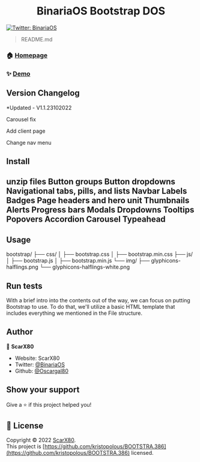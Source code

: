 <h1 align="center">BinariaOS Bootstrap DOS</h1>
<p>
  <a href="https://twitter.com/BinariaOS" target="_blank">
    <img alt="Twitter: BinariaOS" src="https://img.shields.io/twitter/follow/BinariaOS.svg?style=social" />
  </a>
</p>

> README.md

### 🏠 [Homepage](https://binariaos.com.py)

### ✨ [Demo](https://binariaos.com.py)

## Version Changelog
*Updated - V1.1.23102022
<p>Carousel fix
<p>Add client page
<p>Change nav menu

## Install
unzip files
Button groups
Button dropdowns
Navigational tabs, pills, and lists
Navbar
Labels
Badges
Page headers and hero unit
Thumbnails
Alerts
Progress bars
Modals
Dropdowns
Tooltips
Popovers
Accordion
Carousel
Typeahead
-

## Usage
bootstrap/
  ├── css/
  │   ├── bootstrap.css
  │   ├── bootstrap.min.css
  ├── js/
  │   ├── bootstrap.js
  │   ├── bootstrap.min.js
  └── img/
      ├── glyphicons-halflings.png
      └── glyphicons-halflings-white.png

## Run tests

With a brief intro into the contents out of the way, we can focus on putting Bootstrap to use. To do that, we'll utilize a basic HTML template that includes everything we mentioned in the File structure.

## Author

👤 **ScarX80**

* Website: ScarX80
* Twitter: [@BinariaOS](https://twitter.com/BinariaOS)
* Github: [@Oscargal80](https://github.com/Oscargal80)

## Show your support

Give a ⭐️ if this project helped you!

## 📝 License

Copyright © 2022 [ScarX80](https://github.com/Oscargal80).<br />
This project is [https://github.com/kristopolous/BOOTSTRA.386](https://github.com/kristopolous/BOOTSTRA.386) licensed.
